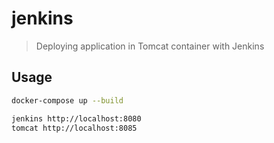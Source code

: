 # jenkins
> Deploying application in Tomcat container with Jenkins

## Usage
```sh
docker-compose up --build
```
```sh
jenkins http://localhost:8080
tomcat http://localhost:8085
```
